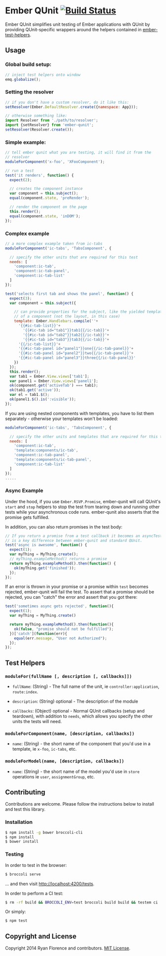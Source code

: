 # Ember QUnit [![Build Status](https://travis-ci.org/rjackson/ember-qunit.png)](https://travis-ci.org/rwjblue/ember-qunit)

Ember QUnit simplifies unit testing of Ember applications with QUnit by
providing QUnit-specific wrappers around the helpers contained in
[ember-test-helpers](https://github.com/switchfly/ember-test-helpers).

## Usage

### Global build setup:

```js
// inject test helpers onto window
emq.globalize();
```

### Setting the resolver

```js
// if you don't have a custom resolver, do it like this:
setResolver(Ember.DefaultResolver.create({namespace: App}));

// otherwise something like:
import Resolver from './path/to/resolver';
import {setResolver} from 'ember-qunit';
setResolver(Resolver.create());
```

### Simple example:

```js
// tell ember qunit what you are testing, it will find it from the
// resolver
moduleForComponent('x-foo', 'XFooComponent');

// run a test
test('it renders', function() {
  expect(2);

  // creates the component instance
  var component = this.subject();
  equal(component.state, 'preRender');

  // render the component on the page
  this.render();
  equal(component.state, 'inDOM');
});
```

### Complex example

```js
// a more complex example taken from ic-tabs
moduleForComponent('ic-tabs', 'TabsComponent', {

  // specify the other units that are required for this test
  needs: [
    'component:ic-tab',
    'component:ic-tab-panel',
    'component:ic-tab-list'
  ]
});

test('selects first tab and shows the panel', function() {
  expect(3);
  var component = this.subject({

    // can provide properties for the subject, like the yielded template
    // of a component (not the layout, in this case)
    template: Ember.Handlebars.compile(''+
      '{{#ic-tab-list}}'+
        '{{#ic-tab id="tab1"}}tab1{{/ic-tab}}'+
        '{{#ic-tab id="tab2"}}tab2{{/ic-tab}}'+
        '{{#ic-tab id="tab3"}}tab3{{/ic-tab}}'+
      '{{/ic-tab-list}}'+
      '{{#ic-tab-panel id="panel1"}}one{{/ic-tab-panel}}'+
      '{{#ic-tab-panel id="panel2"}}two{{/ic-tab-panel}}'+
      '{{#ic-tab-panel id="panel3"}}three{{/ic-tab-panel}}'
    })
  });
  this.render();
  var tab1 = Ember.View.views['tab1'];
  var panel1 = Ember.View.views['panel1'];
  ok(component.get('activeTab') === tab1);
  ok(tab1.get('active'));
  var el = tab1.$();
  ok(panel1.$().is(':visible'));
});
```
If you are using nested components with templates, you have to list them separately - otherwise your templates won't be loaded:
```js
moduleForComponent('ic-tabs', 'TabsComponent', {

  // specify the other units and templates that are required for this test
  needs: [
    'component:ic-tab',
    'template:components/ic-tab',
    'component:ic-tab-panel',
    'template:components/ic-tab-panel',
    'component:ic-tab-list'
  ]
});
.....
```

### Async Example

Under the hood, if you use `Ember.RSVP.Promise`, ember-qunit will call
QUnit's `start` and `stop` helpers to stop the test from tearing down
and running other tests while your asynchronous code runs. ember-qunit
also asserts that the promise gets fulfilled.

In addition, you can also return promises in the test body:

```js
// If you return a promise from a test callback it becomes an asyncTest. This
// is a key difference between ember-qunit and standard QUnit.
test('async is awesome', function() {
  expect(1);
  var myThing = MyThing.create();
  // myThing.exampleMethod() returns a promise
  return myThing.exampleMethod().then(function() {
    ok(myThing.get('finished'));
  });
});
```

If an error is thrown in your promise or a promise
within `test` becomes rejected, ember-qunit will fail the test.
To assert that a promise should be rejected, you can "catch"
the error and assert that you got there:

```js
test('sometimes async gets rejected', function(){
  expect(1);
  var myThing = MyThing.create()

  return myThing.exampleMethod().then(function(){
    ok(false, "promise should not be fulfilled");
  })['catch'](function(err){
    equal(err.message, "User not Authorized");
  });
});
```

## Test Helpers

### `moduleFor(fullName [, description [, callbacks]])`

- `fullName`: (String) - The full name of the unit, ie
  `controller:application`, `route:index`.

- `description`: (String) optional - The description of the module

- `callbacks`: (Object) optional - Normal QUnit callbacks (setup and
  teardown), with addition to `needs`, which allows you specify the
  other units the tests will need.

### `moduleForComponent(name, [description, callbacks])`

- `name`: (String) - the short name of the component that you'd use in a
  template, ie `x-foo`, `ic-tabs`, etc.

### `moduleForModel(name, [description, callbacks])`

- `name`: (String) - the short name of the model you'd use in `store`
  operations ie `user`, `assignmentGroup`, etc.

## Contributing

Contributions are welcome. Please follow the instructions below to install and
test this library.

### Installation

```sh
$ npm install -g bower broccoli-cli
$ npm install
$ bower install
```

### Testing

In order to test in the browser:

```sh
$ broccoli serve
```

... and then visit [http://localhost:4200/tests](http://localhost:4200/tests).

In order to perform a CI test:

```sh
$ rm -rf build && BROCCOLI_ENV=test broccoli build build && testem ci
```

Or simply:

```sh
$ npm test
```

## Copyright and License

Copyright 2014 Ryan Florence and contributors. [MIT License](./LICENSE).
